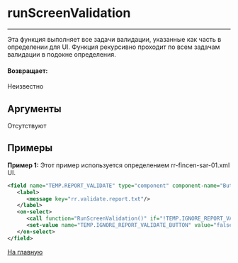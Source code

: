 # runScreenValidation

---

Эта функция выполняет все задачи валидации, указанные как часть в определении для UI. Функция рекурсивно проходит по всем задачам валидации в подокне определения.

#### Возвращает:

Неизвестно

## Аргументы

Отсутствуют

## Примеры

**Пример 1:** Этот пример используется определением rr-fincen-sar-01.xml UI.
```xml
<field name="TEMP.REPORT_VALIDATE" type="component" component-name="ButtonComponent">
   <label>
      <message key="rr.validate.report.txt"/>
   </label>
   <on-select>
      <call function="RunScreenValidation()" if="!TEMP.IGNORE_REPORT_VALIDATE_BUTTON"/>
      <set-value name="TEMP.IGNORE_REPORT_VALIDATE_BUTTON" value="false"/>
   </on-select>
</field>
```



[На главную](./ecmfunctions/)